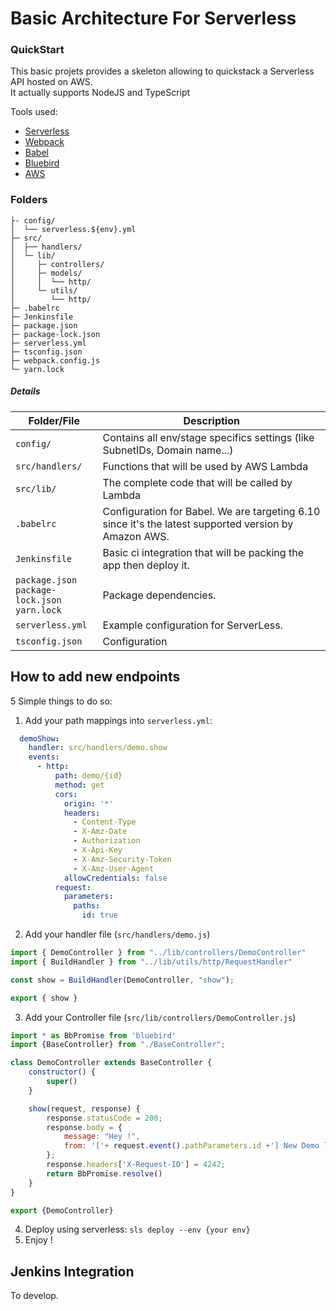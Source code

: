 # Basic Architecture For Serverless

### QuickStart
This basic projets provides a skeleton allowing to quickstack a Serverless API hosted on AWS.\
It actually supports NodeJS and TypeScript

Tools used:
* [Serverless](https://serverless.com/)
* [Webpack](https://webpack.js.org/)
* [Babel](https://github.com/babel/babel)
* [Bluebird](http://bluebirdjs.com/)
* [AWS](https://aws.amazon.com/)

### Folders

```
├- config/
│  └── serverless.${env}.yml
├─ src/
│  ├── handlers/
│  └─ lib/
│     ├─ controllers/
│     ├─ models/
│     │  └── http/
│     └─ utils/
│        └── http/
├─ .babelrc
├─ Jenkinsfile
├─ package.json
├─ package-lock.json
├─ serverless.yml
├─ tsconfig.json
├─ webpack.config.js
└─ yarn.lock
``` 

##### Details
| Folder/File | Description |
| --- | --- |
| `config/` | Contains all env/stage specifics settings (like SubnetIDs, Domain name...) |
| `src/handlers/` | Functions that will be used by AWS Lambda |
| `src/lib/` | The complete code that will be called by Lambda |
| `.babelrc` | Configuration for Babel. We are targeting 6.10 since it's the latest supported version by Amazon AWS. |
| `Jenkinsfile` | Basic ci integration that will be packing the app then deploy it. |
| `package.json`<BR>`package-lock.json`<BR> `yarn.lock` | Package dependencies. |
| `serverless.yml` | Example configuration for ServerLess. |
| `tsconfig.json` | Configuration |


## How to add new endpoints


5 Simple things to do so:

1.  Add your path mappings into `serverless.yml`:
```yaml
  demoShow:
    handler: src/handlers/demo.show
    events:
      - http:
          path: demo/{id}
          method: get
          cors:
            origin: '*'
            headers:
              - Content-Type
              - X-Amz-Date
              - Authorization
              - X-Api-Key
              - X-Amz-Security-Token
              - X-Amz-User-Agent
            allowCredentials: false
          request:
            parameters:
              paths:
                id: true
```
2. Add your handler file (`src/handlers/demo.js`)
```js
import { DemoController } from "../lib/controllers/DemoController"
import { BuildHandler } from "../lib/utils/http/RequestHandler"

const show = BuildHandler(DemoController, "show");

export { show }
```
3. Add your Controller file (`src/lib/controllers/DemoController.js`)
```js
import * as BbPromise from 'bluebird'
import {BaseController} from "./BaseController";

class DemoController extends BaseController {
    constructor() {
        super()
    }

    show(request, response) {
        response.statusCode = 200;
        response.body = {
            message: "Hey !",
            from: '['+ request.event().pathParameters.id +'] New Demo lambda ;-)'
        };
        response.headers['X-Request-ID'] = 4242;
        return BbPromise.resolve()
    }
}

export {DemoController}
```
4. Deploy using serverless:
`sls deploy --env {your env}`
5. Enjoy !

## Jenkins Integration

To develop.
